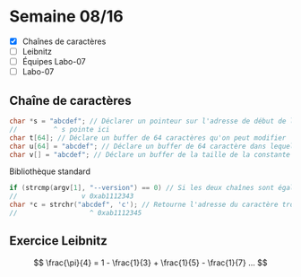 # Semaine 08/16

- [x] Chaînes de caractères
- [ ] Leibnitz
- [ ] Équipes Labo-07
- [ ] Labo-07

## Chaîne de caractères

```c
char *s = "abcdef"; // Déclarer un pointeur sur l'adresse de début de la constante littérale "abcdef"
//         ^ s pointe ici
char t[64]; // Déclare un buffer de 64 caractères qu'on peut modifier
char u[64] = "abcdef"; // Déclare un buffer de 64 caractère dans lequel, je copie la constante littérale "abcdef"
char v[] = "abcdef"; // Déclare un buffer de la taille de la constante littérale (soit 6 + 1 (sentinelle))
```

Bibliothèque standard

```c
if (strcmp(argv[1], "--version") == 0) // Si les deux chaînes sont égales
//                v 0xab1112343
char *c = strchr("abcdef", 'c'); // Retourne l'adresse du caractère trouvé dans la chaîne
//                  ^ 0xab1112345
```

## Exercice Leibnitz

$$ \frac{\pi}{4} = 1 - \frac{1}{3} + \frac{1}{5} - \frac{1}{7} ... $$
